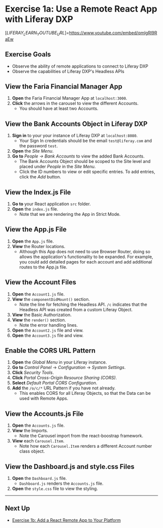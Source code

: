 # Exercise 1a: Use a Remote React App with Liferay DXP

[$LIFERAY_LEARN_YOUTUBE_URL$]=https://www.youtube.com/embed/qmlgRl9RaEw

## Exercise Goals

- Observe the ability of remote applications to connect to Liferay DXP
- Observe the capabilities of Liferay DXP's Headless APIs

## View the Faria Financial Manager App

1. **Open** the Faria Financial Manager App at `localhost:3000`.
2. **Click** the arrows in the carousel to view the different Accounts.
	- You should have at least two Accounts.

## View the Bank Accounts Object in Liferay DXP

1. **Sign in** to your your instance of Liferay DXP at `localhost:8080`.
	- Your Sign In credentials should be the email `test@liferay.com` and the password `test`.
2. **Open** the _Site Menu_.
3. **Go to** _People → Bank Accounts_ to view the added Bank Accounts.
	- The Bank Accounts Object should be scoped to the Site level and placed under _People_ in the _Site Menu_.
	- Click the ID numbers to view or edit specific entries. To add entries, click the _Add_ button.

## View the Index.js File

1. **Go to** your React application `src` folder.
2. **Open** the `index.js` file.
	- Note that we are rendering the App in Strict Mode.

## View the App.js File

1. **Open** the `App.js` file.
2. **View** the Router locations.
	- Although this App does not need to use Browser Router, doing so allows the application's functionality to be expanded. For example, you could add detailed pages for each account and add additional routes to the App.js file.

## View the Account Files

1. **Open** the `Account1.js` file.
2. **View** the `componentDidMount()` section.
	- Note the line for fetching the Headless API. `/c` indicates that the Headless API was created from a custom Liferay Object.
3. **View** the Basic Authorization.
4. **View** the `render()` section.
	- Note the error handling lines.
5. **Open** the `Account2.js` file and view.
6. **Open** the `Account3.js` file and view.

## Enable the CORS URL Pattern

1. **Open** the _Global Menu_ in your Liferay instance.
2. **Go to** _Control Panel_ &rarr; _Configuration_ &rarr; _System Settings_.
3. **Click** _Security Tools_.
4. **Click** _Portal Cross-Origin Resource Sharing (CORS)_.
5. **Select** _Default Portal CORS Configuration_.
6. **Add** the `/o/c/*` URL Pattern if you have not already.
	- This enables CORS for all Liferay Objects, so that the Data can be used with Remote Apps.

## View the Accounts.js File

1. **Open** the `Accounts.js` file.
2. **View** the Imports.
	- Note the Carousel import from the react-boostrap framework.
3. **View** each `Carousel.Item`.
	- Note how each `Carousel.Item` renders a different Account number class object.

## View the Dashboard.js and style.css Files

1. **Open** the `Dashboard.js` file.
	- `Dashboard.js` renders the `Accounts.js` file.
2. **Open** the `style.css` file to view the styling.

---

## Next Up

* [Exercise 1b: Add a React Remote App to Your Platform](./exercise-1b-add-a-react-remote-app-to-your-platform.md)